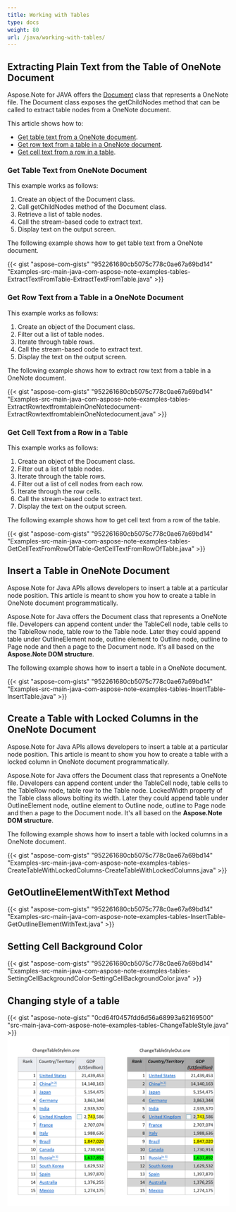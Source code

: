 ```yaml
---
title: Working with Tables
type: docs
weight: 80
url: /java/working-with-tables/
---
```


## **Extracting Plain Text from the Table of OneNote Document**
Aspose.Note for JAVA offers the [Document](https://apireference.aspose.com/note/java/com.aspose.note/document) class that represents a OneNote file. The Document class exposes the getChildNodes method that can be called to extract table nodes from a OneNote document.

This article shows how to:

- [Get table text from a OneNote document](/note/java/working-with-tables/#get-table-text-from-onenote-document).
- [Get row text from a table in a OneNote document](/note/java/working-with-tables/#get-row-text-from-a-table-in-a-onenote-document).
- [Get cell text from a row in a table](/note/java/working-with-tables/#get-cell-text-from-a-row-in-a-table).
### **Get Table Text from OneNote Document**
This example works as follows:

1. Create an object of the Document class.
1. Call getChildNodes method of the Document class.
1. Retrieve a list of table nodes.
1. Call the stream-based code to extract text.
1. Display text on the output screen.

The following example shows how to get table text from a OneNote document.

{{< gist "aspose-com-gists" "952261680cb5075c778c0ae67a69bd14" "Examples-src-main-java-com-aspose-note-examples-tables-ExtractTextFromTable-ExtractTextFromTable.java" >}}


### **Get Row Text from a Table in a OneNote Document**
This example works as follows:

1. Create an object of the Document class.
1. Filter out a list of table nodes.
1. Iterate through table rows.
1. Call the stream-based code to extract text.
1. Display the text on the output screen.

The following example shows how to extract row text from a table in a OneNote document.

{{< gist "aspose-com-gists" "952261680cb5075c778c0ae67a69bd14" "Examples-src-main-java-com-aspose-note-examples-tables-ExtractRowtextfromtableinOneNotedocument-ExtractRowtextfromtableinOneNotedocument.java" >}}


### **Get Cell Text from a Row in a Table**
This example works as follows:

1. Create an object of the Document class.
1. Filter out a list of table nodes.
1. Iterate through the table rows.
1. Filter out a list of cell nodes from each row.
1. Iterate through the row cells.
1. Call the stream-based code to extract text.
1. Display the text on the output screen.

The following example shows how to get cell text from a row of the table.

{{< gist "aspose-com-gists" "952261680cb5075c778c0ae67a69bd14" "Examples-src-main-java-com-aspose-note-examples-tables-GetCellTextFromRowOfTable-GetCellTextFromRowOfTable.java" >}}
## **Insert a Table in OneNote Document**
Aspose.Note for Java APIs allows developers to insert a table at a particular node position. This article is meant to show you how to create a table in OneNote document programmatically.

Aspose.Note for Java offers the Document class that represents a OneNote file. Developers can append content under the TableCell node, table cells to the TableRow node, table row to the Table node. Later they could append table under OutlineElement node, outline element to Outline node, outline to Page node and then a page to the Document node. It's all based on the **Aspose.Note DOM structure**.

The following example shows how to insert a table in a OneNote document.

{{< gist "aspose-com-gists" "952261680cb5075c778c0ae67a69bd14" "Examples-src-main-java-com-aspose-note-examples-tables-InsertTable-InsertTable.java" >}}
## **Create a Table with Locked Columns in the OneNote Document**
Aspose.Note for Java APIs allows developers to insert a table at a particular node position. This article is meant to show you how to create a table with a locked column in OneNote document programmatically.

Aspose.Note for Java offers the Document class that represents a OneNote file. Developers can append content under the TableCell node, table cells to the TableRow node, table row to the Table node. LockedWidth property of the Table class allows bolting its width. Later they could append table under OutlineElement node, outline element to Outline node, outline to Page node and then a page to the Document node. It's all based on the **Aspose.Note DOM structure**.

The following example shows how to insert a table with locked columns in a OneNote document.

{{< gist "aspose-com-gists" "952261680cb5075c778c0ae67a69bd14" "Examples-src-main-java-com-aspose-note-examples-tables-CreateTableWithLockedColumns-CreateTableWithLockedColumns.java" >}}
## **GetOutlineElementWithText Method**
{{< gist "aspose-com-gists" "952261680cb5075c778c0ae67a69bd14" "Examples-src-main-java-com-aspose-note-examples-tables-InsertTable-GetOutlineElementWithText.java" >}}
## **Setting Cell Background Color**
{{< gist "aspose-com-gists" "952261680cb5075c778c0ae67a69bd14" "Examples-src-main-java-com-aspose-note-examples-tables-SettingCellBackgroundColor-SettingCellBackgroundColor.java" >}}
## **Changing style of a table**
{{< gist "aspose-note-gists" "0cd64f0457fdd6d56a68993a62169500" "src-main-java-com-aspose-note-examples-tables-ChangeTableStyle.java" >}}
![todo:image_alt_text](ChangeTableStyle.png)
